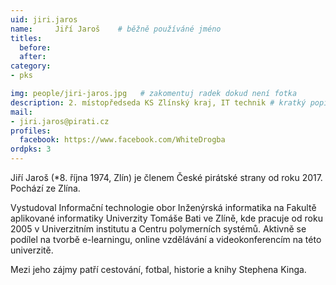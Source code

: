 ```yaml
---
uid: jiri.jaros
name:     Jiří Jaroš  	# běžně používáné jméno
titles:
  before: 
  after:
category:
- pks

img: people/jiri-jaros.jpg   # zakomentuj radek dokud není fotka
description: 2. místopředseda KS Zlínský kraj, IT technik # kratký popis, max 160 znaků
mail:
- jiri.jaros@pirati.cz
profiles:
  facebook: https://www.facebook.com/WhiteDrogba
ordpks: 3
---
```


Jiří Jaroš (*8. října 1974, Zlín) je členem České pirátské strany od roku 2017. Pochází ze Zlína.

Vystudoval Informační technologie obor Inženýrská informatika na Fakultě aplikované informatiky Univerzity Tomáše Bati ve Zlíně, kde pracuje od roku 2005 v Univerzitním institutu a Centru polymerních systémů.
Aktivně se podílel na tvorbě e-learningu, online vzdělávání a videokonferencím na této univerzitě.

Mezi jeho zájmy patří cestování, fotbal, historie a knihy Stephena Kinga.
